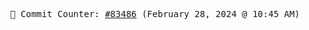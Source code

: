 <p align="center">
    <samp>
        📮 Commit Counter: <a href="https://github.com/Javascript-void0/Javascript-void0/commits/main">#83486</a> (February 28, 2024 @ 10:45 AM)
    </samp>
</p>